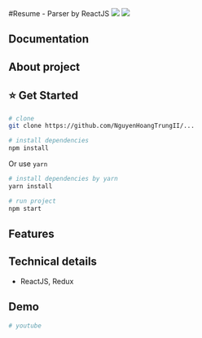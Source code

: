 #Resume - Parser by ReactJS
[![](https://img.shields.io/badge/Facebook-nguyenhoangtrung-blue)](https://www.facebook.com/nguyenhoangtrunghhh/)
[![](https://img.shields.io/badge/Gmail-nguyenhoangtrunghs%40gmail.com-red)](mailto:nguyenhoangtrunghs@gmail.com)


## Documentation

## About project
## :star: Get Started
``` bash
# clone
git clone https://github.com/NguyenHoangTrungII/...
```

``` bash
# install dependencies
npm install
```
Or use `yarn`
``` bash
# install dependencies by yarn
yarn install
```

``` bash
# run project
npm start
```

  
## Features

  
## Technical details
- ReactJS, Redux
## Demo

``` bash
# youtube

```

